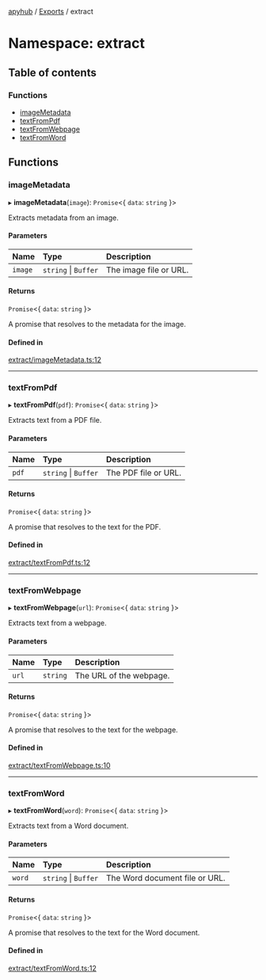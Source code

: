 [apyhub](../README.md) / [Exports](../modules.md) / extract

# Namespace: extract

## Table of contents

### Functions

- [imageMetadata](extract.md#imagemetadata)
- [textFromPdf](extract.md#textfrompdf)
- [textFromWebpage](extract.md#textfromwebpage)
- [textFromWord](extract.md#textfromword)

## Functions

### imageMetadata

▸ **imageMetadata**(`image`): `Promise`<{ `data`: `string`  }\>

Extracts metadata from an image.

#### Parameters

| Name | Type | Description |
| :------ | :------ | :------ |
| `image` | `string` \| `Buffer` | The image file or URL. |

#### Returns

`Promise`<{ `data`: `string`  }\>

A promise that resolves to the metadata for the image.

#### Defined in

[extract/imageMetadata.ts:12](https://github.com/apyhub/apyhub.js/blob/63910fc/src/extract/imageMetadata.ts#L12)

___

### textFromPdf

▸ **textFromPdf**(`pdf`): `Promise`<{ `data`: `string`  }\>

Extracts text from a PDF file.

#### Parameters

| Name | Type | Description |
| :------ | :------ | :------ |
| `pdf` | `string` \| `Buffer` | The PDF file or URL. |

#### Returns

`Promise`<{ `data`: `string`  }\>

A promise that resolves to the text for the PDF.

#### Defined in

[extract/textFromPdf.ts:12](https://github.com/apyhub/apyhub.js/blob/63910fc/src/extract/textFromPdf.ts#L12)

___

### textFromWebpage

▸ **textFromWebpage**(`url`): `Promise`<{ `data`: `string`  }\>

Extracts text from a webpage.

#### Parameters

| Name | Type | Description |
| :------ | :------ | :------ |
| `url` | `string` | The URL of the webpage. |

#### Returns

`Promise`<{ `data`: `string`  }\>

A promise that resolves to the text for the webpage.

#### Defined in

[extract/textFromWebpage.ts:10](https://github.com/apyhub/apyhub.js/blob/63910fc/src/extract/textFromWebpage.ts#L10)

___

### textFromWord

▸ **textFromWord**(`word`): `Promise`<{ `data`: `string`  }\>

Extracts text from a Word document.

#### Parameters

| Name | Type | Description |
| :------ | :------ | :------ |
| `word` | `string` \| `Buffer` | The Word document file or URL. |

#### Returns

`Promise`<{ `data`: `string`  }\>

A promise that resolves to the text for the Word document.

#### Defined in

[extract/textFromWord.ts:12](https://github.com/apyhub/apyhub.js/blob/63910fc/src/extract/textFromWord.ts#L12)
